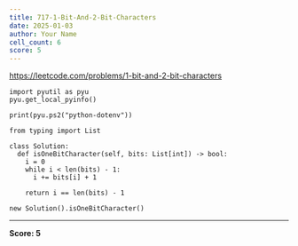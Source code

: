 ```yaml
---
title: 717-1-Bit-And-2-Bit-Characters
date: 2025-01-03
author: Your Name
cell_count: 6
score: 5
---
```


https://leetcode.com/problems/1-bit-and-2-bit-characters


```
import pyutil as pyu
pyu.get_local_pyinfo()
```


```
print(pyu.ps2("python-dotenv"))
```


```
from typing import List
```


```
class Solution:
  def isOneBitCharacter(self, bits: List[int]) -> bool:
    i = 0
    while i < len(bits) - 1:
      i += bits[i] + 1

    return i == len(bits) - 1
```


```
new Solution().isOneBitCharacter()
```


---
**Score: 5**